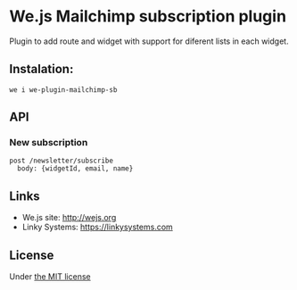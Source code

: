 # We.js Mailchimp subscription plugin

Plugin to add route and widget with support for diferent lists in each widget.

## Instalation:
```
we i we-plugin-mailchimp-sb
```

## API

### New subscription
```
post /newsletter/subscribe
  body: {widgetId, email, name}
```

## Links

* We.js site: http://wejs.org
* Linky Systems: https://linkysystems.com

## License

Under [the MIT license](https://github.com/wejs/we-core/blob/master/LICENSE.md)